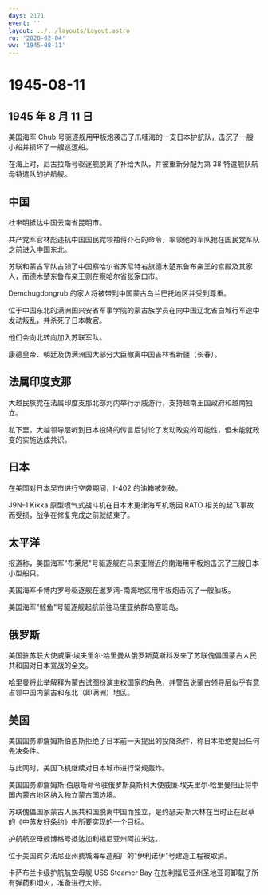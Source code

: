 ```yaml
---
days: 2171
event: ''
layout: ../../layouts/Layout.astro
ru: '2028-02-04'
ww: '1945-08-11'
---
```


# 1945-08-11

## 1945 年 8 月 11 日

美国海军 Chub
号驱逐舰用甲板炮袭击了爪哇海的一支日本护航队，击沉了一艘小船并损坏了一艘巡逻船。

在海上时，尼古拉斯号驱逐舰脱离了补给大队，并被重新分配为第 38
特遣舰队航母特遣队的护航舰。

## 中国

杜聿明抵达中国云南省昆明市。

共产党军官林彪违抗中国国民党领袖蒋介石的命令，率领他的军队抢在国民党军队之前进入中国东北。

苏联和蒙古军队占领了中国察哈尔省苏尼特右旗德木楚东鲁布亲王的宫殿及其家人，而德木楚东鲁布亲王则在察哈尔省张家口市。

Demchugdongrub 的家人将被带到中国蒙古乌兰巴托地区并受到尊重。

位于中国东北的满洲国兴安省军事学院的蒙古族学员在向中国辽北省白城行军途中发动叛乱，并杀死了日本教官。

他们会向北转向加入苏联军队。

康德皇帝、朝廷及伪满洲国大部分大臣撤离中国吉林省新疆（长春）。

## 法属印度支那

大越民族党在法属印度支那北部河内举行示威游行，支持越南王国政府和越南独立。

私下里，大越领导层听到日本投降的传言后讨论了发动政变的可能性，但未能就政变的实施达成共识。

## 日本

在美国对日本吴市进行空袭期间，I-402 的油箱被刺破。

J9N-1 Kikka 原型喷气式战斗机在日本木更津海军机场因 RATO
相关的起飞事故而受损，战争在修复完成之前就结束了。

## 太平洋

报道称，美国海军"布莱尼"号驱逐舰在马来亚附近的南海用甲板炮击沉了三艘日本小型船只。

美国海军卡博内罗号驱逐舰在暹罗湾-南海地区用甲板炮击沉了一艘舢板。

美国海军"鲸鱼"号驱逐舰起航前往马里亚纳群岛塞班岛。

## 俄罗斯

美国驻苏联大使威廉·埃夫里尔·哈里曼从俄罗斯莫斯科发来了苏联傀儡国蒙古人民共和国对日本宣战的全文。

哈里曼将此举解释为蒙古试图扮演主权国家的角色，并警告说蒙古领导层似乎有意占领中国内蒙古和东北（即满洲）地区。

## 美国

美国国务卿詹姆斯伯恩斯拒绝了日本前一天提出的投降条件，称日本拒绝提出任何先决条件。

与此同时，美国飞机继续对日本城市进行常规轰炸。

美国国务卿詹姆斯·伯恩斯命令驻俄罗斯莫斯科大使威廉·埃夫里尔·哈里曼阻止将中国内蒙古地区纳入独立蒙古国边境。

苏联傀儡国家蒙古人民共和国脱离中国而独立，是约瑟夫·斯大林在当时正在起草的《中苏友好条约》中所要实现的一个目标。

护航航空母舰博格号抵达加利福尼亚州阿拉米达。

位于美国宾夕法尼亚州费城海军造船厂的"伊利诺伊"号建造工程被取消。

卡萨布兰卡级护航航空母舰 USS Steamer Bay
在加利福尼亚州圣地亚哥卸载了所有弹药和烟火，准备进行大修。